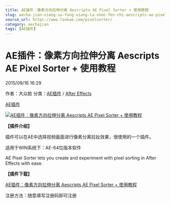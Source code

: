 ```yaml
---
title: AE插件：像素方向拉伸分离 Aescripts AE Pixel Sorter + 使用教程
slug: aecha-jian-xiang-su-fang-xiang-la-shen-fen-chi-aescripts-ae-pixel-sorter-shi-yong-jiao-cheng
source_url: https://www.lookae.com/pixelsorter/
category: aechajian
tags: [AE插件]
---
```

# AE插件：像素方向拉伸分离 Aescripts AE Pixel Sorter + 使用教程

2015/09/16 16:29

作者：大众脸
分类：[AE插件](https://www.lookae.com/after-effects/aechajian/) / [After Effects](https://www.lookae.com/after-effects/)

[AE插件](https://www.lookae.com/tag/ae%e6%8f%92%e4%bb%b6/)

[![AE插件：像素方向拉伸分离 Aescripts AE Pixel Sorter + 使用教程](https://www.lookae.com/wp-content/uploads/2015/09/AE-Pixel-Sorter.jpg "AE插件：像素方向拉伸分离 Aescripts AE Pixel Sorter + 使用教程-LookAE.com")](https://www.lookae.com/wp-content/uploads/2015/09/AE-Pixel-Sorter.jpg)

**【插件介绍】**

插件可以在AE中选择视频画面进行像素分离拉扯效果，很使用的一个插件。

适用于WIN系统下：AE-64位版本软件

AE Pixel Sorter lets you create and experiment with pixel sorting in After Effects with ease.

**【插件下载】**

[AE插件：像素方向拉伸分离 Aescripts AE Pixel Sorter + 使用教程](https://www.400gb.com/file/118495331)

注册方法：随意填写注册码即可注册
